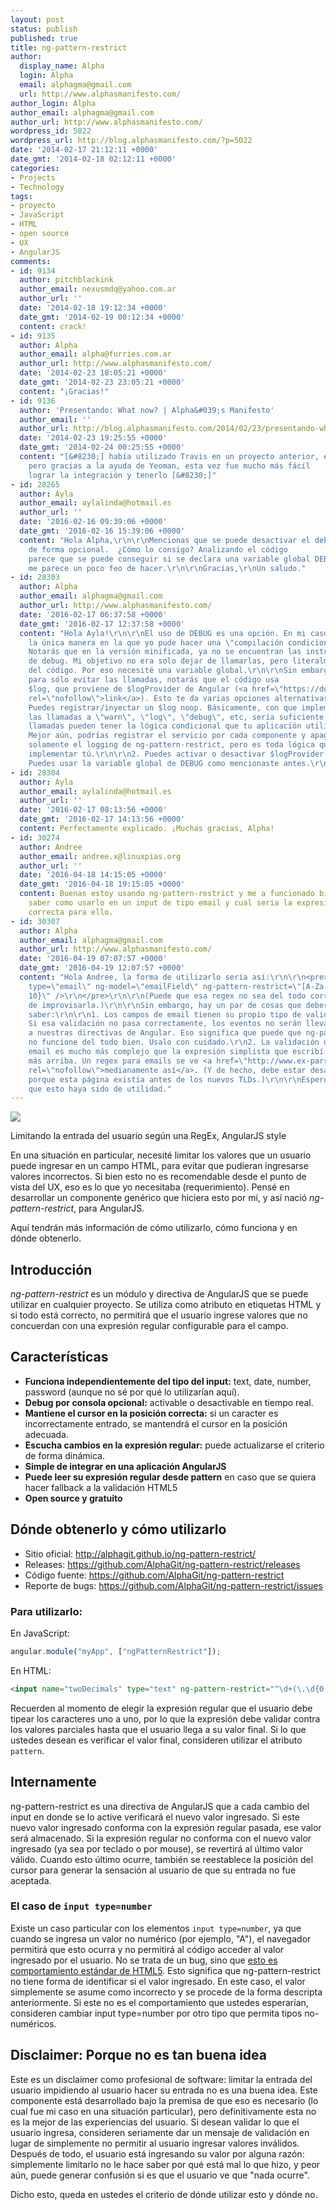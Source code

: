 ```yaml
---
layout: post
status: publish
published: true
title: ng-pattern-restrict
author:
  display_name: Alpha
  login: Alpha
  email: alphagma@gmail.com
  url: http://www.alphasmanifesto.com/
author_login: Alpha
author_email: alphagma@gmail.com
author_url: http://www.alphasmanifesto.com/
wordpress_id: 5022
wordpress_url: http://blog.alphasmanifesto.com/?p=5022
date: '2014-02-17 21:12:11 +0000'
date_gmt: '2014-02-18 02:12:11 +0000'
categories:
- Projects
- Technology
tags:
- proyecto
- JavaScript
- HTML
- open source
- UX
- AngularJS
comments:
- id: 9134
  author: pitchblackink
  author_email: nexusmdq@yahoo.com.ar
  author_url: ''
  date: '2014-02-18 19:12:34 +0000'
  date_gmt: '2014-02-19 00:12:34 +0000'
  content: crack!
- id: 9135
  author: Alpha
  author_email: alpha@furries.com.ar
  author_url: http://www.alphasmanifesto.com/
  date: '2014-02-23 18:05:21 +0000'
  date_gmt: '2014-02-23 23:05:21 +0000'
  content: "¡Gracias!"
- id: 9136
  author: 'Presentando: What now? | Alpha&#039;s Manifesto'
  author_email: ''
  author_url: http://blog.alphasmanifesto.com/2014/02/23/presentando-what-now/
  date: '2014-02-23 19:25:55 +0000'
  date_gmt: '2014-02-24 00:25:55 +0000'
  content: "[&#8230;] había utilizado Travis en un proyecto anterior, en ng-pattern-restrict,
    pero gracias a la ayuda de Yeoman, esta vez fue mucho más fácil
    lograr la integración y tenerlo [&#8230;]"
- id: 28265
  author: Ayla
  author_email: aylalinda@hotmail.es
  author_url: ''
  date: '2016-02-16 09:39:06 +0000'
  date_gmt: '2016-02-16 15:39:06 +0000'
  content: "Hola Alpha,\r\n\r\nMencionas que se puede desactivar el debug por consola
    de forma opcional.  ¿Cómo lo consigo? Analizando el código
    parece que se puede conseguir si se declara una variable global DEBUG, pero eso
    me parece un poco feo de hacer.\r\n\r\nGracias,\r\nUn saludo."
- id: 28303
  author: Alpha
  author_email: alphagma@gmail.com
  author_url: http://www.alphasmanifesto.com/
  date: '2016-02-17 06:37:58 +0000'
  date_gmt: '2016-02-17 12:37:58 +0000'
  content: "Hola Ayla!\r\n\r\nEl uso de DEBUG es una opción. En mi caso, fue
    la única manera en la que yo pude hacer una \"compilación condicional\".
    Notarás que en la versión minificada, ya no se encuentran las instrucciones
    de debug. Mi objetivo no era solo dejar de llamarlas, pero literalmente quitarlas
    del código. Por eso necesité una variable global.\r\n\r\nSin embargo,
    para sólo evitar las llamadas, notarás que el código usa
    $log, que proviene de $logProvider de Angular (<a href=\"https://docs.angularjs.org/api/ng/service/$log\"
    rel=\"nofollow\">link</a>). Esto te da varias opciones alternativas:\r\n\r\n1.
    Puedes registrar/inyectar un $log noop. Básicamente, con que implemente
    las llamadas a \"warn\", \"log\", \"debug\", etc, sería suficiente. Esas
    llamadas pueden tener la lógica condicional que tu aplicación utilice.
    Mejor aún, podrías registrar el servicio por cada componente y apagar
    solamente el logging de ng-pattern-restrict, pero es toda lógica que deberías
    implementar tú.\r\n\r\n2. Puedes activar o desactivar $logProvider.debugEnabled.\r\n\r\n3.
    Puedes usar la variable global de DEBUG como mencionaste antes.\r\n\r\n¡Saludos!"
- id: 28304
  author: Ayla
  author_email: aylalinda@hotmail.es
  author_url: ''
  date: '2016-02-17 08:13:56 +0000'
  date_gmt: '2016-02-17 14:13:56 +0000'
  content: Perfectamente explicado. ¡Muchas gracias, Alpha!
- id: 30274
  author: Andree
  author_email: andree.x@linuxpias.org
  author_url: ''
  date: '2016-04-18 14:15:05 +0000'
  date_gmt: '2016-04-18 19:15:05 +0000'
  content: Buenas estoy usando ng-pattern-restrict y me a funcionado bien, pero quisiera
    saber como usarlo en un input de tipo email y cual seria la expresión regular
    correcta para ello.
- id: 30307
  author: Alpha
  author_email: alphagma@gmail.com
  author_url: http://www.alphasmanifesto.com/
  date: '2016-04-19 07:07:57 +0000'
  date_gmt: '2016-04-19 12:07:57 +0000'
  content: "Hola Andree, la forma de utilizarlo sería así:\r\n\r\n<pre>\r\n<input
    type=\"email\" ng-model=\"emailField\" ng-pattern-restrict=\"[A-Za-z0-9\\-_+]*@?[A-Za-z0-9\\-_+]*\\.?[A-Za-z]{0,
    10}\" />\r\n</pre>\r\n\r\n(Puede que esa regex no sea del todo correcta, acabo
    de improvisarla.)\r\n\r\nSin embargo, hay un par de cosas que deberías
    saber:\r\n\r\n1. Los campos de email tienen su propio tipo de validación.
    Si esa validación no pasa correctamente, los eventos no serán llevados
    a nuestras directivas de Angular. Eso significa que puede que ng-pattern-restrict
    no funcione del todo bien. Usalo con cuidado.\r\n2. La validación de un
    email es mucho más complejo que la expresión simplista que escribí
    más arriba. Un regex para emails se ve <a href=\"http://www.ex-parrot.com/pdw/Mail-RFC822-Address.html\"
    rel=\"nofollow\">medianamente así</a>. (Y de hecho, debe estar desactualizado
    porque esta página existía antes de los nuevos TLDs.)\r\n\r\nEspero
    que esto haya sido de utilidad."
---
```


![](/assets/ng-pattern-restrict.png)

Limitando la entrada del usuario según una RegEx, AngularJS style


En una situación en particular, necesité limitar los valores que un usuario puede ingresar en un campo HTML, para evitar que pudieran ingresarse valores incorrectos. Si bien esto no es recomendable desde el punto de vista del UX, eso es lo que yo necesitaba (requerimiento). Pensé en desarrollar un componente genérico que hiciera esto por mí, y así nació _ng-pattern-restrict_, para AngularJS.

Aquí tendrán más información de cómo utilizarlo, cómo funciona y en dónde obtenerlo.

<!--more-->

## Introducción

_ng-pattern-restrict_ es un módulo y directiva de AngularJS que se puede utilizar en cualquier proyecto. Se utiliza como atributo en etiquetas HTML y si todo está correcto, no permitirá que el usuario ingrese valores que no concuerdan con  una expresión regular configurable para el campo.

## Características

- **Funciona independientemente del tipo del input:** text, date, number, password (aunque no sé por qué lo utilizarían aquí).
- **Debug por consola opcional:** activable o desactivable en tiempo real.
- **Mantiene el cursor en la posición correcta:** si un caracter es incorrectamente entrado, se mantendrá el cursor en la posición adecuada.
- **Escucha cambios en la expresión regular:** puede actualizarse el criterio de forma dinámica.
- **Simple de integrar en una aplicación AngularJS**
- **Puede leer su expresión regular desde pattern** en caso que se quiera hacer fallback a la validación HTML5
- **Open source y gratuito**

## Dónde obtenerlo y cómo utilizarlo

- Sitio oficial: <a href="http://alphagit.github.io/ng-pattern-restrict/">http://alphagit.github.io/ng-pattern-restrict/</a>
- Releases: <a href="https://github.com/AlphaGit/ng-pattern-restrict/releases">https://github.com/AlphaGit/ng-pattern-restrict/releases</a>
- Código fuente: <a href="https://github.com/AlphaGit/ng-pattern-restrict">https://github.com/AlphaGit/ng-pattern-restrict</a>
- Reporte de bugs: <a href="https://github.com/AlphaGit/ng-pattern-restrict/issues">https://github.com/AlphaGit/ng-pattern-restrict/issues</a>

### Para utilizarlo:

En JavaScript:

```js
angular.module("myApp", ["ngPatternRestrict"]);
```

En HTML:

```html
<input name="twoDecimals" type="text" ng-pattern-restrict="^\d+(\.\d{0,2})?$" />
```

Recuerden al momento de elegir la expresión regular que el usuario debe tipear los caracteres uno a uno, por lo que la expresión debe validar contra los valores parciales hasta que el usuario llega a su valor final. Si lo que ustedes desean es verificar el valor final, consideren utilizar el atributo `pattern`.

## Internamente

ng-pattern-restrict es una directiva de AngularJS que a cada cambio del input en donde se lo active verificará el nuevo valor ingresado. Si este nuevo valor ingresado conforma con la expresión regular pasada, ese valor será almacenado. Si la expresión regular no conforma con el nuevo valor ingresado (ya sea por teclado o por mouse), se revertirá al último valor válido. Cuando esto último ocurre, también se reestablece la posición del cursor para generar la sensación al usuario de que su entrada no fue aceptada.

### El caso de `input type=number`

Existe un caso particular con los elementos `input type=number`, ya que cuando se ingresa un valor no numérico (por ejemplo, "A"), el navegador permitirá que esto ocurra y no permitirá al código acceder al valor ingresado por el usuario. No se trata de un bug, sino que <a href="http://www.whatwg.org/specs/web-apps/current-work/multipage/states-of-the-type-attribute.html#number-state-(type=number)">esto es comportamiento estándar de HTML5</a>. Esto significa que ng-pattern-restrict no tiene forma de identificar si el valor ingresado. En este caso, el valor simplemente se asume como incorrecto y se procede de la forma descripta anteriormente. Si este no es el comportamiento que ustedes esperarían, consideren cambiar input type=number por otro tipo que permita tipos no-numéricos.

## Disclaimer: Porque no es tan buena idea

Este es un disclaimer como profesional de software: limitar la entrada del usuario impidiendo al usuario hacer su entrada no es una buena idea. Este componente está desarrollado bajo la premisa de que eso es necesario (lo cual fue mi caso en una situación particular), pero definitivamente esta no es la mejor de las experiencias del usuario. Si desean validar lo que el usuario ingresa, consideren seriamente dar un mensaje de validación en lugar de simplemente no permitir al usuario ingresar valores inválidos. Después de todo, el usuario está ingresando su valor por alguna razón: simplemente limitarlo no le hace saber por qué está mal lo que hizo, y peor aún, puede generar confusión si es que el usuario ve que "nada ocurre".

Dicho esto, queda en ustedes el criterio de dónde utilizar esto y dónde no.
